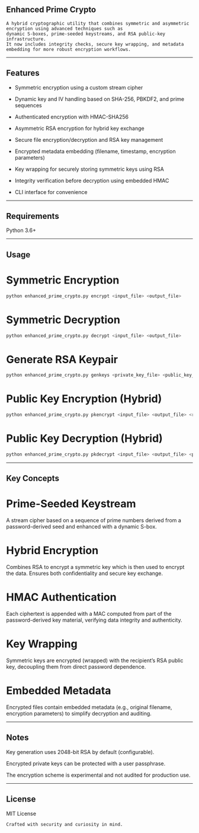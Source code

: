 ## Enhanced Prime Crypto

```
A hybrid cryptographic utility that combines symmetric and asymmetric encryption using advanced techniques such as 
dynamic S-boxes, prime-seeded keystreams, and RSA public-key infrastructure. 
It now includes integrity checks, secure key wrapping, and metadata embedding for more robust encryption workflows.
```

---

## Features

* Symmetric encryption using a custom stream cipher

* Dynamic key and IV handling based on SHA-256, PBKDF2, and prime sequences

* Authenticated encryption with HMAC-SHA256

* Asymmetric RSA encryption for hybrid key exchange

* Secure file encryption/decryption and RSA key management

* Encrypted metadata embedding (filename, timestamp, encryption parameters)

* Key wrapping for securely storing symmetric keys using RSA

* Integrity verification before decryption using embedded HMAC

* CLI interface for convenience



---

## Requirements

Python 3.6+



---

## Usage

# Symmetric Encryption

```python
python enhanced_prime_crypto.py encrypt <input_file> <output_file>
```

# Symmetric Decryption

```python
python enhanced_prime_crypto.py decrypt <input_file> <output_file>
```

# Generate RSA Keypair

```python
python enhanced_prime_crypto.py genkeys <private_key_file> <public_key_file> [bits]
```

# Public Key Encryption (Hybrid)

```python
python enhanced_prime_crypto.py pkencrypt <input_file> <output_file> <recipient_public_key>
```

# Public Key Decryption (Hybrid)

```python
python enhanced_prime_crypto.py pkdecrypt <input_file> <output_file> <private_key>
```

---

## Key Concepts

# Prime-Seeded Keystream

A stream cipher based on a sequence of prime numbers derived from a password-derived seed and enhanced with a dynamic S-box.

# Hybrid Encryption

Combines RSA to encrypt a symmetric key which is then used to encrypt the data. Ensures both confidentiality and secure key exchange.

# HMAC Authentication

Each ciphertext is appended with a MAC computed from part of the password-derived key material, verifying data integrity and authenticity.

# Key Wrapping

Symmetric keys are encrypted (wrapped) with the recipient’s RSA public key, decoupling them from direct password dependence.

# Embedded Metadata

Encrypted files contain embedded metadata (e.g., original filename, encryption parameters) to simplify decryption and auditing.


---

## Notes

Key generation uses 2048-bit RSA by default (configurable).

Encrypted private keys can be protected with a user passphrase.

The encryption scheme is experimental and not audited for production use.



---

## License

MIT License
```
Crafted with security and curiosity in mind.
```

